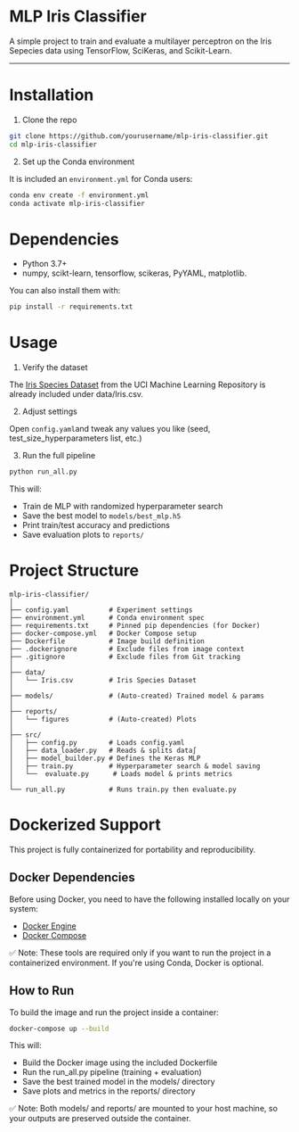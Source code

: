 # MLP Iris Classifier

A simple project to train and evaluate a multilayer perceptron on the Iris Sepecies data using TensorFlow, SciKeras, and Scikit-Learn.

---

# Installation

1. Clone the repo

```bash
git clone https://github.com/yourusername/mlp-iris-classifier.git
cd mlp-iris-classifier
```

2. Set up the Conda environment

It is included an `environment.yml` for Conda users: 

```bash 
conda env create -f environment.yml
conda activate mlp-iris-classifier
```

# Dependencies 

- Python 3.7+
- numpy, scikt-learn, tensorflow, scikeras, PyYAML, matplotlib. 

You can also install them with:

```bash
pip install -r requirements.txt
```

# Usage

1. Verify the dataset

The [Iris Species Dataset](https://archive.ics.uci.edu/dataset/53/iris) from the UCI Machine Learning Repository is already included under data/Iris.csv.

2. Adjust settings

Open `config.yaml`and tweak any values you like (seed, test_size_hyperparameters list, etc.)

3. Run the full pipeline

```bash
python run_all.py
```

This will: 

- Train de MLP with randomized hyperparameter search
- Save the best model to `models/best_mlp.h5`
- Print train/test accuracy and predictions
- Save evaluation plots to `reports/`

# Project Structure

```
mlp-iris-classifier/
│
├── config.yaml          # Experiment settings
├── environment.yml      # Conda environment spec
├── requirements.txt     # Pinned pip dependencies (for Docker)
├── docker-compose.yml   # Docker Compose setup
├── Dockerfile           # Image build definition
├── .dockerignore        # Exclude files from image context
├── .gitignore           # Exclude files from Git tracking
│
├── data/
│   └── Iris.csv         # Iris Species Dataset
│
├── models/              # (Auto-created) Trained model & params
│
├── reports/
│   └── figures          # (Auto-created) Plots
│
├── src/
│   ├── config.py        # Loads config.yaml
│   ├── data_loader.py   # Reads & splits data∫
│   ├── model_builder.py # Defines the Keras MLP
│   ├── train.py         # Hyperparameter search & model saving
│   └──  evaluate.py      # Loads model & prints metrics
│
└── run_all.py           # Runs train.py then evaluate.py
```

# Dockerized Support

This project is fully containerized for portability and reproducibility.

## Docker Dependencies 

Before using Docker, you need to have the following installed locally on your system:

- [Docker Engine](https://docs.docker.com/get-started/get-docker/)
- [Docker Compose](https://docs.docker.com/compose/install/)

✅ Note: These tools are required only if you want to run the project in a containerized environment. If you're using Conda, Docker is optional.

## How to Run 

To build the image and run the project inside a container:

```bash
docker-compose up --build
```

This will:

- Build the Docker image using the included Dockerfile
- Run the run_all.py pipeline (training + evaluation)
- Save the best trained model in the models/ directory
- Save plots and metrics in the reports/ directory

✅ Note: Both models/ and reports/ are mounted to your host machine, so your outputs are preserved outside the container.

